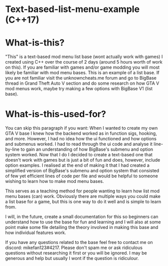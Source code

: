 # Text-based-list-menu-example (C++17)

# What-is-this?

"This" is a text-based mod menu list base (wont actually work with games) I created using C++ over the course of 2 days (around 5 hours worth of work on this).
If you are familiar with games and/or game modding you will most likely be familiar with mod menu bases. This is an example of a list base.
If you are not familiar visit the unknowncheats.me forum and go to BigBase thread in Grand Theft Auto V section and do some research on how GTA V mod menus work, maybe try making a few options with BigBase V1 (list base).

# What-is-this-used-for?

You can skip this paragraph if you want: When I wanted to create my own GTA V base I knew how the backend worked as in function sigs, hooking, and more. However, I had no idea how the ui functioned and how options and submenus worked. I had to read through the ui code and analyse it line-by-line to gain an understanding of how BigBase's submenu and option system worked. Now that I do I decided to create a text-based one that doesn't work with games but is just a bit of fun and does, however, include option examples. I realised at the end of making it that I had created a simplified version of BigBase's submenu and option system that consisted of few yet efficient lines of code per file and would be helpful to someone wishing to learn how to make mod menu bases.

This serves as a teaching method for people wanting to learn how list mod menu bases (can) work. Obviously there are multiple ways you could make a list base for a game, but this is one way to do it well and is simple to learn from. 

I will, in the future, create a small documentation for this so beginners can understand how to use the base for fun and learning and I will also at some point make some file detailing the theory involved in making this base and how individual features work.

If you have any questions related to the base feel free to contact me on discord: mikefan123#4217. 
Please don't spam me or ask ridiculous questions without researching it first or you will be ignored. I may be generous and help but usually I wont if the question is ridiculour.
